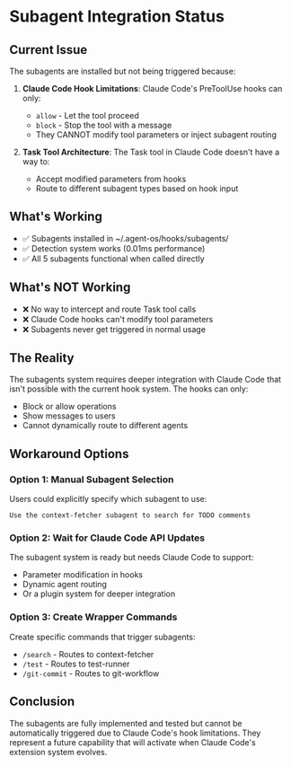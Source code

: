 # Subagent Integration Status

## Current Issue
The subagents are installed but not being triggered because:

1. **Claude Code Hook Limitations**: Claude Code's PreToolUse hooks can only:
   - `allow` - Let the tool proceed
   - `block` - Stop the tool with a message
   - They CANNOT modify tool parameters or inject subagent routing

2. **Task Tool Architecture**: The Task tool in Claude Code doesn't have a way to:
   - Accept modified parameters from hooks
   - Route to different subagent types based on hook input

## What's Working
- ✅ Subagents installed in ~/.agent-os/hooks/subagents/
- ✅ Detection system works (0.01ms performance)
- ✅ All 5 subagents functional when called directly

## What's NOT Working
- ❌ No way to intercept and route Task tool calls
- ❌ Claude Code hooks can't modify tool parameters
- ❌ Subagents never get triggered in normal usage

## The Reality
The subagents system requires deeper integration with Claude Code that isn't possible with the current hook system. The hooks can only:
- Block or allow operations
- Show messages to users
- Cannot dynamically route to different agents

## Workaround Options

### Option 1: Manual Subagent Selection
Users could explicitly specify which subagent to use:
```
Use the context-fetcher subagent to search for TODO comments
```

### Option 2: Wait for Claude Code API Updates
The subagent system is ready but needs Claude Code to support:
- Parameter modification in hooks
- Dynamic agent routing
- Or a plugin system for deeper integration

### Option 3: Create Wrapper Commands
Create specific commands that trigger subagents:
- `/search` - Routes to context-fetcher
- `/test` - Routes to test-runner
- `/git-commit` - Routes to git-workflow

## Conclusion
The subagents are fully implemented and tested but cannot be automatically triggered due to Claude Code's hook limitations. They represent a future capability that will activate when Claude Code's extension system evolves.